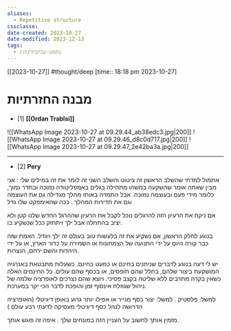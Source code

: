 ```yaml
---
aliases:
  - Repetitive structure
cssclasse: 
date-created: 2023-10-27
date-modified: 2023-12-13
tags:
  - טקסט-שכתבתי/הגיג
---
```

[[2023-10-27]] #thought/deep [time:: 18:18 pm 2023-10-27]

# מבנה החזרתיות

- [1]  **[[Ordan Trablsi]]**

 ![[WhatsApp Image 2023-10-27 at 09.29.44_ab38edc3.jpg|200]] ![[WhatsApp Image 2023-10-27 at 09.29.46_d8c0d717.jpg|200]] ![[WhatsApp Image 2023-10-27 at 09.29.47_2e42ba3a.jpg|200]]

---
- [2] **Pery**

אתמול למדתי שהשלב הראשון זה ציטוט והשלב השני זה לומר את זה במילים  שלי :
 אני מבין שאתה אומר שהשקעה במשהו מתחילה בגלים באמפליטודה נמוכה ובתדר נמוך, כלומר מידי פעם ובעוצמה נמוכה. אבל התמדה באותו מהלך מגדילה גם את העוצמה וגם את תדירות המהלך . ככה שהאימפקט שלו גדל

אם ניקח את הרעיון הזה להרגלים נוכל לקבל את הרעיון שההרגל החדש שלנו קטן ולא יציב בהתחלה אבל ילך ויתחזק ככל שנשקיע בו.

בנוגע לחלק הראשון, אם נשקיע את זה בלעשות טוב בעולם זה ילך ויגדל. האמת שזה כבר קורה היום על ידי התנועה של הצמחונות או השמירה על כדור הארץ, או על ידי היהדות והשם ירחם, הנצרות.

 יש לי דעה בנוגע לדברים שניתנים בחינם או כמעט בחינם.
כשעלות מתבטאת באנרגיה המושקעת ביצור שלהם,  בחלל שהם תופסים, או בכסף שהם עולים.  כל החינמים האלה כשאין בקרה מתרבים ללא שליטה בקצב פסיכי. ויוצא שהם נצרכים לאופרציה שלמה של ניהול שגוזלת אינסוף זמן והופכת לדבר הכי יקר במערכת.

למשל: פלסטיק .
למשל: יצור כסף מנייר או אפילו יותר גרוע באופן דיגיטלי (האופרציה הדרושה לנהל כסף דיגיטלי מעסיקה לדעתי רבע עולם )

מזמין אותך לחשוב על העניין הזה במונחים שלך . איפה זה פוגש אותך.
